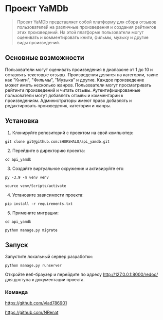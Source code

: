 # Проект YaMDb

> Проект YaMDb представляет собой платформу для сбора отзывов пользователей на различные произведения и создания рейтингов этих произведений. На этой платформе пользователи могут оценивать и комментировать книги, фильмы, музыку и другие виды произведений.

## Основные возможности

Пользователи могут оценивать произведения в диапазоне от 1 до 10 и оставлять текстовые отзывы.
Произведения делятся на категории, такие как "Книги", "Фильмы", "Музыка" и другие.
Каждое произведение может иметь несколько жанров.
Пользователи могут просматривать рейтинги произведений и читать отзывы.
Аутентифицированные пользователи могут добавлять отзывы и комментарии к произведениям.
Администраторы имеют право добавлять и редактировать произведения, категории и жанры.

## Установка

1. Клонируйте репозиторий с проектом на свой компьютер:
```
git clone git@github.com:SHURSHALO/api_yamdb.git
```
2. Перейдите в директорию проекта:
```
cd api_yamdb
```
3. Создайте виртуальное окружение и активируйте его:
```
py -3.9 -m venv venv
```
```
source venv/Scripts/activate
```
4. Установите зависимости проекта:
```
pip install -r requirements.txt
```
5. Примените миграции:
```
cd api_yamdb
```
```
python manage.py migrate
```
## Запуск
Запустите локальный сервер разработки:
```
python manage.py runserver
```
Откройте веб-браузер и перейдите по адресу http://127.0.0.1:8000/redoc/ для доступа к документации проекта.


### Команда
https://github.com/vlad786901

https://github.com/NRenat

